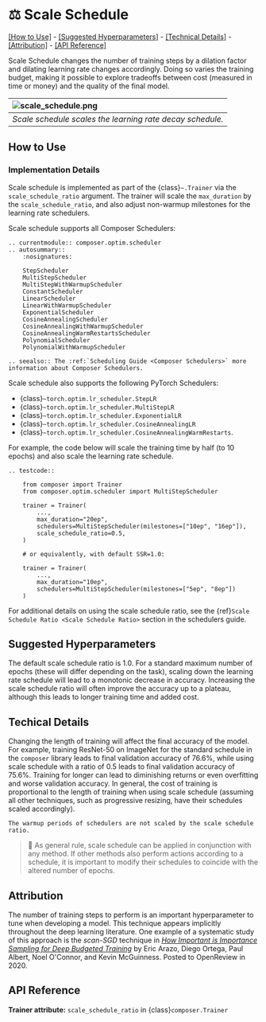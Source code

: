 # ⚖️ Scale Schedule

[\[How to Use\]](#how-to-use) - [\[Suggested Hyperparameters\]](#suggested-hyperparameters) - [\[Technical Details\]](#technical-details) - [\[Attribution\]](#attribution) - [\[API Reference\]](#api-reference)

Scale Schedule changes the number of training steps by a dilation factor and dilating learning rate changes
accordingly. Doing so varies the training budget, making it possible to explore tradeoffs between cost (measured in
time or money) and the quality of the final model.

| ![scale_schedule.png](https://storage.googleapis.com/docs.mosaicml.com/images/methods/scale_schedule.png) |
|:--|
|*Scale schedule scales the learning rate decay schedule.*|

## How to Use

### Implementation Details

Scale schedule is implemented as part of the {class}`~.Trainer` via the `scale_schedule_ratio` argument.
The trainer will scale the ``max_duration`` by the ``scale_schedule_ratio``, and also adjust non-warmup milestones
for the learning rate schedulers.

Scale schedule supports all Composer Schedulers:

```{eval-rst}
.. currentmodule:: composer.optim.scheduler
.. autosummary::
    :nosignatures:

    StepScheduler
    MultiStepScheduler
    MultiStepWithWarmupScheduler
    ConstantScheduler
    LinearScheduler
    LinearWithWarmupScheduler
    ExponentialScheduler
    CosineAnnealingScheduler
    CosineAnnealingWithWarmupScheduler
    CosineAnnealingWarmRestartsScheduler
    PolynomialScheduler
    PolynomialWithWarmupScheduler
```

```{eval-rst}
.. seealso:: The :ref:`Scheduling Guide <Composer Schedulers>` more information about Composer Schedulers.
```

Scale schedule also supports the following PyTorch Schedulers:
* {class}`~torch.optim.lr_scheduler.StepLR`
* {class}`~torch.optim.lr_scheduler.MultiStepLR`
* {class}`~torch.optim.lr_scheduler.ExponentialLR`
* {class}`~torch.optim.lr_scheduler.CosineAnnealingLR`
* {class}`~torch.optim.lr_scheduler.CosineAnnealingWarmRestarts`.


For example, the code below will scale the training time by half
(to 10 epochs) and also scale the learning rate schedule.

```{eval-rst}
.. testcode::

    from composer import Trainer
    from composer.optim.scheduler import MultiStepScheduler

    trainer = Trainer(
        ...,
        max_duration="20ep",
        schedulers=MultiStepScheduler(milestones=["10ep", "16ep"]),
        scale_schedule_ratio=0.5,
    )

    # or equivalently, with default SSR=1.0:

    trainer = Trainer(
        ...,
        max_duration="10ep",
        schedulers=MultiStepScheduler(milestones=["5ep", "8ep"])
    )
```

For additional details on using the scale schedule ratio, see the {ref}`Scale Schedule Ratio <Scale Schedule Ratio>`
section in the schedulers guide.

## Suggested Hyperparameters

The default scale schedule ratio is 1.0. For a standard maximum number of epochs (these will differ depending on the
task), scaling down the learning rate schedule will lead to a monotonic decrease in accuracy. Increasing the scale
schedule ratio will often improve the accuracy up to a plateau, although this leads to longer training time and added
cost.

## Techical Details

Changing the length of training will affect the final accuracy of the model. For example, training ResNet-50 on
ImageNet for the standard schedule in the `composer` library leads to final validation accuracy of 76.6%, while
using scale schedule with a ratio of 0.5 leads to final validation accuracy of 75.6%. Training for longer can lead
to diminishing returns or even overfitting and worse validation accuracy. In general, the cost of training is
proportional to the length of training when using scale schedule (assuming all other techniques, such as progressive
resizing, have their schedules scaled accordingly).

```{note}
The warmup periods of schedulers are not scaled by the scale schedule ratio.
```


> 🚧 As general rule, scale schedule can be applied in conjunction with any method. If other methods also perform actions
> according to a schedule, it is important to modify their schedules to coincide with the altered number of epochs.

## Attribution

The number of training steps to perform is an important hyperparameter to tune when developing a model. This technique
appears implicitly throughout the deep learning literature. One example of a systematic study of this approach is the
*scan-SGD* technique in
[_How Important is Importance Sampling for Deep Budgeted Training_](https://openreview.net/forum?id=TqQ0oOzJlai) by
Eric Arazo, Diego Ortega, Paul Albert, Noel O'Connor, and Kevin McGuinness. Posted to OpenReview in 2020.

## API Reference

**Trainer attribute:** `scale_schedule_ratio` in {class}`composer.Trainer`
